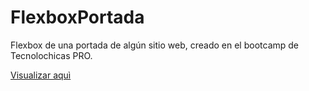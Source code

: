# FlexboxPortada
Flexbox de una portada de algún sitio web, creado en el bootcamp de Tecnolochicas PRO.

[Visualizar aquì](https://superlative-malasada-bfde46.netlify.app/)
